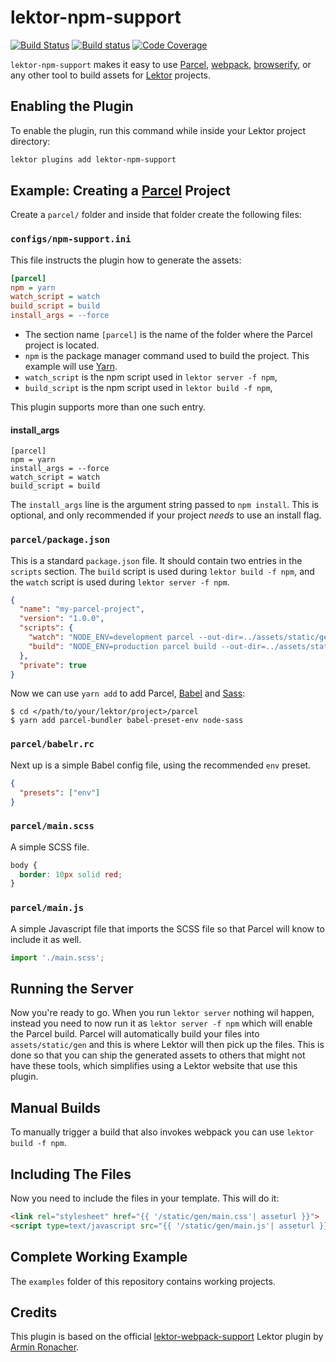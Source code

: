 # lektor-npm-support

[![Build Status](https://travis-ci.org/sterin/lektor-npm-support.svg)](https://travis-ci.org/sterin/lektor-npm-support)
[![Build status](https://ci.appveyor.com/api/projects/status/6op1csefpi9l8hbg?svg=true)](https://ci.appveyor.com/project/sterin/lektor-npm-support)
[![Code Coverage](https://codecov.io/gh/sterin/lektor-npm-support/branch/master/graph/badge.svg)](https://codecov.io/gh/sterin/lektor-npm-support)

`lektor-npm-support` makes it easy to use [Parcel](https://parcel.js.org), [webpack](https://webpack.js.org), [browserify](http://browserify.org/), or any other tool to build assets for [Lektor](https://github.com/lektor/lektor) projects. 

## Enabling the Plugin

To enable the plugin, run this command while inside your Lektor project directory:

```bash
lektor plugins add lektor-npm-support
```

## Example: Creating a [Parcel](https://parceljs.org/) Project

Create a `parcel/` folder and inside that folder create the following files:

### `configs/npm-support.ini`

This file instructs the plugin how to generate the assets:

```ini
[parcel]
npm = yarn
watch_script = watch
build_script = build
install_args = --force
```

* The section name `[parcel]` is the name of the folder where the Parcel project is located.
* `npm` is the package manager command used to build the project. This example will use [Yarn](https://yarnpkg.com).
* `watch_script` is the npm script used in `lektor server -f npm`,
* `build_script` is the npm script used in `lektor build -f npm`,

This plugin supports more than one such entry.

#### install_args

```
[parcel]
npm = yarn
install_args = --force
watch_script = watch
build_script = build
```

The `install_args` line is the argument string passed to `npm install`. This is optional, and only recommended if your project *needs* to use an install flag.

### `parcel/package.json`

This is a standard `package.json` file. It should contain two entries in the `scripts` section. The `build` script is used during `lektor build -f npm`, and the `watch` script is used during `lektor server -f npm`.

```json
{
  "name": "my-parcel-project",
  "version": "1.0.0",
  "scripts": {
    "watch": "NODE_ENV=development parcel --out-dir=../assets/static/gen --out-file=main.js --public-url=./assets/ main.js",
    "build": "NODE_ENV=production parcel build --out-dir=../assets/static/gen --out-file=main.js --public-url=./assets/ main.js"
  },
  "private": true
}
```

Now we can use `yarn add` to add Parcel, [Babel](https://babeljs.io/) and [Sass](https://sass-lang.com/):

```
$ cd </path/to/your/lektor/project>/parcel
$ yarn add parcel-bundler babel-preset-env node-sass
```

### `parcel/babelr.rc`

Next up is a simple Babel config file, using the recommended `env` preset.

```json
{
  "presets": ["env"]
}
```

### `parcel/main.scss`

A simple SCSS file.

```scss
body {
  border: 10px solid red;
}
```

### `parcel/main.js`

A simple Javascript file that imports the SCSS file so that Parcel will know to include it as well.

```javascript
import './main.scss';
```

## Running the Server

Now you're ready to go.  When you run `lektor server` nothing wil happen, 
instead you need to now run it as `lektor server -f npm` which
will enable the Parcel build.  Parcel will automatically build your files
into `assets/static/gen` and this is where Lektor will then pick up the
files.  This is done so that you can ship the generated assets
to others that might not have these tools, which simplifies using a
Lektor website that use this plugin.

## Manual Builds

To manually trigger a build that also invokes webpack you can use `lektor build -f npm`.

## Including The Files

Now you need to include the files in your template.  This will do it:

```html
<link rel="stylesheet" href="{{ '/static/gen/main.css'| asseturl }}">
<script type=text/javascript src="{{ '/static/gen/main.js'| asseturl }}" charset="utf-8"></script>
```

## Complete Working Example

The `examples` folder of this repository contains working projects.


## Credits

This plugin is based on the official [lektor-webpack-support](https://github.com/lektor/lektor-webpack-support) Lektor plugin by [Armin Ronacher](http://lucumr.pocoo.org/about/).
